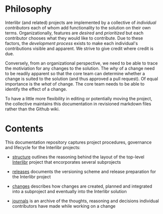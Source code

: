 # Philosophy

Interlibr (and related) projects are implemented by a collective of *individual
contributors* each of whom add functionality to the solution on their own
terms. Organizationally, features are *desired* and *prioritized* but each
contributor chooses what they would like to contribute. Due to these factors,
the *development process* exists to make each individual's contributions visible
and apparent. We strive to give credit where credit is due.

Conversely, from an organizational perspective, we need to be able to trace the
motiviation for any changes to the solution. The *why* of a change need to be
readily apparent so that the core team can determine whether a change is suited
to the solution (and thus approved a pull request). Of equal importance is the
*what* of change. The core team needs to be able to identify the effect of a
change.

To have a little more flexibility in editing or potentially moving the project,
the collective maintains this documentation in revisioned markdown files rather
than the Github wiki.

# Contents

This documentation repository captures project procedures, governance and
lifecycle for the Interlibr projects:

* [structure](./structure.md) outlines the reasoning behind the layout
  of the top-level
  [Interlibr](https://github.com/Xalgorithms/interlibr) project that
  encorporates several subprojects
  
* [releases](./releases.md) documents the versioning scheme and
  release preparation for the Interlibr project
  
* [changes](./changes.md) describes how changes are created, planned
  and integrated into a subproject and eventually into the Interlibr
  solution

* [journals](./journals/index.md) is an archive of the thoughts, reasoning and
  decisions individual contributors have made while working on a change
  
